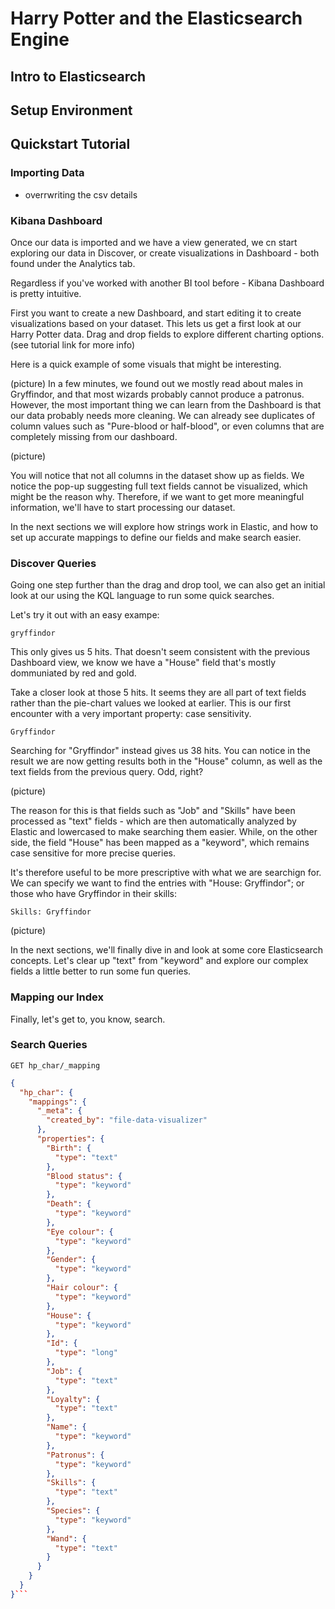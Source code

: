 # Harry Potter and the Elasticsearch Engine

## Intro to Elasticsearch

## Setup Environment

## Quickstart Tutorial

### Importing Data
* overrwriting the csv details

### Kibana Dashboard

Once our data is imported and we have a view generated, we cn start exploring our data in Discover, or create visualizations in Dashboard - both found under the Analytics tab.

Regardless if you've worked with another BI tool before - Kibana Dashboard is pretty intuitive.

First you want to create a new Dashboard, and start editing it to create visualizations based on your dataset. 
This lets us get a first look at our Harry Potter data. Drag and drop fields to explore different charting options. (see tutorial link for more info)

Here is a quick example of some visuals that might be interesting.

(picture)
In a few minutes, we found out we mostly read about males in Gryffindor, and that most wizards probably cannot produce a patronus. 
However, the most important thing we can learn from the Dashboard is that our data probably needs more cleaning. We can already see duplicates of column values such as "Pure-blood or half-blood", or even columns that are completely missing from our dashboard. 

(picture)

You will notice that not all columns in the dataset show up as fields. We notice the pop-up suggesting full text fields cannot be visualized, which might be the reason why. Therefore, if we want to get more meaningful information, we'll have to start processing our dataset. 

In the next sections we will explore how strings work in Elastic, and how to set up accurate mappings to define our fields and make search easier.

### Discover Queries


Going one step further than the drag and drop tool, we can also get an initial look at our using the KQL language to run some quick searches.

Let's try it out with an easy exampe: 

```
gryffindor
```

This only gives us 5 hits. That doesn't seem consistent with the previous Dashboard view, we know we have a "House" field that's mostly dommuniated by red and gold. 

Take a closer look at those 5 hits. It seems they are all part of text fields rather than the pie-chart values we looked at earlier. This is our first encounter with a very important property: case sensitivity. 

```
Gryffindor
```

Searching for "Gryffindor" instead gives us 38 hits. You can notice in the result we are now getting results both in the "House" column, as well as the text fields from the previous query. Odd, right?

(picture)

The reason for this is that fields such as "Job" and "Skills" have been processed as "text" fields - which are then automatically analyzed by Elastic and lowercased to make searching them easier. While, on the other side, the field "House" has been mapped as a "keyword", which remains case sensitive for more precise queries. 

It's therefore useful to be more prescriptive with what we are searchign for. 
We can specify we want to find the entries with "House: Gryffindor"; or those who have Gryffindor in their skills:

```
Skills: Gryffindor
```
(picture)

In the next sections, we'll finally dive in and look at some core Elasticsearch concepts. Let's clear up "text" from "keyword" and explore our complex fields a little better to run some fun queries.


### Mapping our Index

Finally, let's get to, you know, search. 

### Search Queries


```
GET hp_char/_mapping
```

```json
{
  "hp_char": {
    "mappings": {
      "_meta": {
        "created_by": "file-data-visualizer"
      },
      "properties": {
        "Birth": {
          "type": "text"
        },
        "Blood status": {
          "type": "keyword"
        },
        "Death": {
          "type": "keyword"
        },
        "Eye colour": {
          "type": "keyword"
        },
        "Gender": {
          "type": "keyword"
        },
        "Hair colour": {
          "type": "keyword"
        },
        "House": {
          "type": "keyword"
        },
        "Id": {
          "type": "long"
        },
        "Job": {
          "type": "text"
        },
        "Loyalty": {
          "type": "text"
        },
        "Name": {
          "type": "keyword"
        },
        "Patronus": {
          "type": "keyword"
        },
        "Skills": {
          "type": "text"
        },
        "Species": {
          "type": "keyword"
        },
        "Wand": {
          "type": "text"
        }
      }
    }
  }
}```


